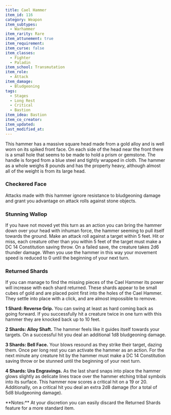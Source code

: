 ```yaml
---
title: Cael Hammer
item_id: 116
category: Weapon
item_subtypes:
  - Warhammer
item_rarity: Rare
item_attunement: true
item_requirement:
item_curse: false
item_classes:
  - Fighter
  - Paladin
item_school: Transmutation
item_role:
  - Attack
item_damage:
  - Bludgeoning
tags:
  - Stages
  - Long Rest
  - Critical
  - Bastion
item_idea: Bastion
item_co_creator:
item_updated:
last_modified_at:
---
```


This hammer has a massive square head made from a gold alloy and is well worn on its spiked front face. On each side of the head near the front there is a small hole that seems to be made to hold a prism or gemstone. The handle is forged from a blue steel and tightly wrapped in cloth. The hammer as a whole weighs 8 pounds and has the property heavy, although almost all of the weight is from its large head.

### Checkered Face
Attacks made with this hammer ignore resistance to bludgeoning damage and grant you advantage on attack rolls against stone objects.

### Stunning Wallop 
If you have not moved yet this turn as an action you can bring the hammer down over your head with inhuman force, the hammer seeming to pull itself towards the ground. Make an attack roll against a target within 5 feet. Hit or miss, each creature other than you within 5 feet of the target must make a DC 14 Constitution saving throw. On a failed save, the creature takes 2d6 thunder damage. When you use the hammer in this way your movement speed is reduced to 0 until the beginning of your next turn.

<!--excerpt-->
### Returned Shards
If you can manage to find the missing pieces of the Cael Hammer its power will increase with each shard returned. These shards appear to be small cubes of gold and are placed point first into the holes of the Cael Hammer. They settle into place with a click, and are almost impossible to remove.

**1 Shard: Reverse Grip.** You can swing at least as hard coming back as going forward. If you successfully hit a creature twice in one turn with this hammer they are knocked back up to 10 feet.

**2 Shards: Alloy Shaft.** The hammer feels like it guides itself towards your targets. On a successful hit you deal an additional 1d8 bludgeoning damage.

**3 Shards: Bell Face.** Your blows resound as they strike their target, dazing them. Once per long rest you can activate the hammer as an action. For the next minute any creature hit by the hammer must make a DC 14 Constitution saving throw or be stunned until the beginning of your next turn.

**4 Shards: Ura Engravings.** As the last shard snaps into place the hammer glows slightly as delicate lines trace over the hammer etching tribal symbols into its surface. This hammer now scores a critical hit on a 19 or 20. Additionally, on a critical hit you deal an extra 2d8 damage (for a total of 5d8 bludgeoning damage).

<div class="notes">
**Notes:** At your discretion you can easily discard the Returned Shards feature for a more standard item.
</div
